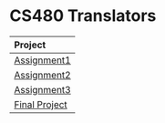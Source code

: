 # CS480 Translators

|Project|
|:-------------|
|[Assignment1](https://github.com/ambacc244/cs480_translators/tree/main/assignment1)|
|[Assignment2](https://github.com/ambacc244/cs480_translators/tree/main/assignment2)|
|[Assignment3](https://github.com/ambacc244/cs480_translators/tree/main/assignment3)|
|[Final Project](https://github.com/ambacc244/cs480_translators/tree/main/final_project)|
